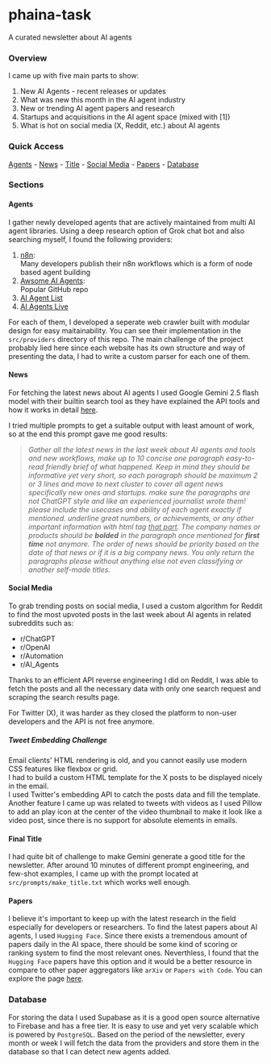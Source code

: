 # phaina-task
A curated newsletter about AI agents

### Overview
I came up with five main parts to show:
1. New AI Agents - recent releases or updates
2. What was new this month in the AI agent industry
3. New or trending AI agent papers and research
4. Startups and acquisitions in the AI agent space (mixed with [1])
5. What is hot on social media (X, Reddit, etc.) about AI agents

### Quick Access
[Agents](#agents) - [News](#news) - [Title](#title) - [Social Media](#social-media) -  [Papers](#papers) - [Database](#database)

### Sections
#### Agents
I gather newly developed agents that are actively maintained
from multi AI agent libraries.
Using a deep research option of Grok chat bot and also searching myself, I found the following providers:

1. [n8n](https://n8n.io/workflows/):\
Many developers publish their n8n workflows which is a form of node based agent building
2. [Awsome AI Agents](https://github.com/e2b-dev/awesome-ai-agents):\
Popular GitHub repo
3. [AI Agent List](https://aiagentslist.com/?sort=createdAt.desc)
4. [AI Agents Live](https://aiagentslive.com/agents/2)

For each of them, I developed a seperate web crawler built with modular design for easy maitainability.
You can see their implementation in the `src/providers` directory of this repo.
The main challenge of the project probably lied here since each website has its own structure and way of presenting the data, I had to write a custom parser for each one of them.

#### News
For fetching the latest news about AI agents I used Google Gemini 2.5 flash model with their builtin search tool as they have explained the API tools and how it works in detail [here](https://ai.google.dev/gemini-api/docs/google-search).

I tried multiple prompts to get a suitable output with least amount of work, so at the end this prompt gave me good results:
> *Gather all the latest news in the last week about AI agents and tools and new workflows, make up to 10 concise one paragraph easy-to-read friendly brief of what happened.
Keep in mind they should be informative yet very short, so each paragraph should be maximum 2 or 3 lines and move to next cluster to cover all agent news specifically new ones and startups.
make sure the paragraphs are not ChatGPT style and like an experienced journalist wrote them!
please include the usecases and ability of each agent exactly if mentioned.
underline great numbers, or achievements, or any other important information with html tag <u>that part</u>.
The company names or products should be **bolded** in the paragraph once mentioned for **first time** not anymore.
The order of news should be priority based on the date of that news or if it is a big company news.
You only return the paragraphs please without anything else not even classifying or another self-made titles.*

#### Social Media
To grab trending posts on social media, I used a custom algorithm for Reddit to find the most upvoted posts in the last week about AI agents in related subreddits such as:
- r/ChatGPT
- r/OpenAI
- r/Automation
- r/AI_Agents

Thanks to an efficient API reverse engineering I did on Reddit, I was able to fetch the posts and all the necessary data with only one search request and scraping the search results page.

For Twitter (X), it was harder as they closed the platform to non-user developers and the API is not free anymore.

##### Tweet Embedding Challenge
Email clients' HTML rendering is old, and you cannot easily use modern CSS features like flexbox or grid.\
I had to build a custom HTML template for the X posts to be displayed nicely in the email.\
I used Twitter's embedding API to catch the posts data and fill the template.\
Another feature I came up was related to tweets with videos as I used Pillow to add an play icon at the center of the video thumbnail to make it look like a video post, since there is no support for absolute elements in emails.

#### Final Title
I had quite bit of challenge to make Gemini generate a good title for the newsletter. After around 10 minutes of different prompt engineering, and few-shot examples, I came up with the prompt located at `src/prompts/make_title.txt` which works well enough.

#### Papers
I believe it's important to keep up with the latest research in the field especially for developers or researchers.
To find the latest papers about AI agents, I used `Hugging Face`. Since there exists a tremendous amount of papers daily in the AI space, there should be some kind of scoring or ranking system to find the most relevant ones. Neverthless, I found that the `Hugging Face` papers have this option and it would be a better resource in compare to other paper aggregators like `arXiv` or `Papers with Code`.
You can explore the page [here](https://huggingface.co/papers/month/2025-07?q=agent).

### Database
For storing the data I used Supabase as it is a good open source alternative to Firebase and has a free tier. It is easy to use and yet very scalable which is powered by `PostgreSQL`.
Based on the period of the newsletter, every month or week I will fetch the data from the providers and store them in the database so that I can detect new agents added.